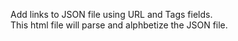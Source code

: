 <html>
  <title>Favorite Links</title>
<body>
<p>
  Add links to JSON file using URL and Tags fields.<br>
  This html file will parse and alphbetize the JSON file.
</p>

<p id="links"></p>

<script>
  json: 'https://www.github.io/favorite-links/links.json'
var JSN = json;
var Obj = JSON.parse(JSN);
document.getElementById("links").innerHTML = Obj.URL + " " + Obj.title;
</script>

</body>
</html>
